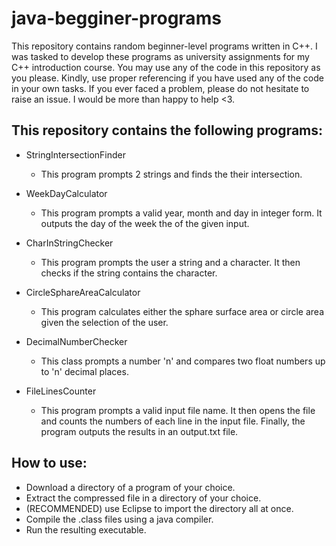# java-begginer-programs
This repository contains random beginner-level programs written in C++. I was tasked to develop these programs as university assignments for my C++ introduction course. You may use any of the code in this repository as you please. Kindly, use proper referencing if you have used any of the code in your own tasks. If you ever faced a problem, please do not hesitate to raise an issue. I would be more than happy to help &lt;3.

## This repository contains the following programs:
* StringIntersectionFinder
   *   This program prompts 2 strings and finds the their intersection.

* WeekDayCalculator
  *  This program prompts a valid year, month and day in integer form. It outputs the day of the week the of the given input.

* CharInStringChecker
  *   This program prompts the user a string and a character. It then checks if the string contains the character.

* CircleSphareAreaCalculator
  *  This program calculates either the sphare surface area or circle area given the selection of the user.

* DecimalNumberChecker
  *  This class prompts a number 'n' and compares two float numbers up to 'n' decimal places.

* FileLinesCounter
  *  This program prompts a valid input file name. It then opens the file and counts the numbers of each line in the input file. Finally, the program outputs the results in an output.txt file.

## How to use:
* Download a directory of a program of your choice.
* Extract the compressed file in a directory of your choice.
* (RECOMMENDED) use Eclipse to import the directory all at once.
* Compile the .class files using a java compiler.
* Run the resulting executable.
